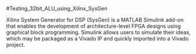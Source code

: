 #Testing_32bit_ALU_using_Xilinx_SysGen

Xilinx System Generator for DSP (SysGen) is a MATLAB Simulink add-on that enables the development of architecture-level FPGA designs using graphical block programming. Simulink allows users to simulate their ideas, which may be packaged as a Vivado IP and quickly imported into a Vivado project.
